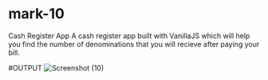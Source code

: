 # mark-10
Cash Register App
A cash register app built with VanillaJS which will help you find the number of denominations that you will recieve after paying your bill.

#OUTPUT
![Screenshot (10)](https://user-images.githubusercontent.com/91406971/190903057-fa2f87f3-a54b-45da-a46d-7f4de1057575.png)
